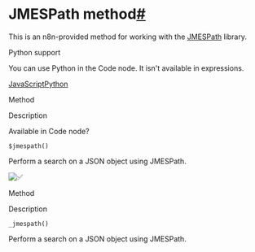 [](https://github.com/n8n-io/n8n-docs/edit/main/docs/code/builtin/jmespath.md "Edit this page")

# JMESPath method[#](#jmespath-method "Permanent link")

This is an n8n-provided method for working with the [JMESPath](../../cookbook/jmespath/) library.

Python support

You can use Python in the Code node. It isn't available in expressions.

[JavaScript](#__tabbed_1_1)[Python](#__tabbed_1_2)

Method

Description

Available in Code node?

`$jmespath()`

Perform a search on a JSON object using JMESPath.

![✅](https://cdn.jsdelivr.net/gh/jdecked/twemoji@15.1.0/assets/svg/2705.svg ":white_check_mark:")

Method

Description

`_jmespath()`

Perform a search on a JSON object using JMESPath.